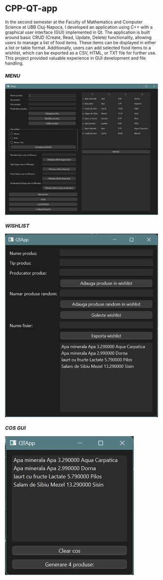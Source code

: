 # CPP-QT-app

In the second semester at the Faculty of Mathematics and Computer Science at UBB Cluj-Napoca, I developed an application using C++ with a graphical user interface (GUI) implemented in Qt. The application is built around basic CRUD (Create, Read, Update, Delete) functionality, allowing users to manage a list of food items. These items can be displayed in either a list or table format. Additionally, users can add selected food items to a wishlist, which can be exported as a CSV, HTML, or TXT file for further use. This project provided valuable experience in GUI development and file handling.

### ***MENU*** <br />
![Alt text](/Menu.png)

### ***WISHLIST*** <br />
![Alt text](/Wishlist.png)

### ***COS GUI*** <br />
![Alt text](/CosCRUDGUI.png)